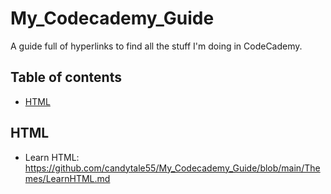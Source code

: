 # My_Codecademy_Guide

A guide full of hyperlinks to find all the stuff I'm doing in CodeCademy. 

## Table of contents
* [HTML](#html)

## HTML
* Learn HTML: https://github.com/candytale55/My_Codecademy_Guide/blob/main/Themes/LearnHTML.md

